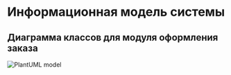 # Информационная модель системы

## Диаграмма классов для модуля оформления заказа

![PlantUML model](//www.plantuml.com/plantuml/png/fLPFQnjN4B-_J_7GKM1Z5th98OI4KdeeJUFUGW-AlHZHI0hIYcBQWcINfk0GexQqmRXnwuRskbQyjYBhprUO_KRzpUoRzTFpBgK4OxHl_ipyVlDcPlTUBsvqutxhgVce7JVZFVlWQJDgnxRHipKwfckQK4hpRBzclp5qHYaaQVOzBMXkw3GRq0A72LrdBopRPizf3jrRMbYQKaBdqCtXi4-9eH44rp0zX2dyZjYBpRCXz1FpdL483xkTdVwsmt26U6DAie4W-1qnhlWCHo0pz9gMI3ky4Om4unG1wLTe1jcXeR-02BZXjw0B240i4Gm3-BnJ3DaBGs_mkCyCe4gOMdPaw6yk0JDuXHzeSBpGke3DuytrzVgNjanhw2SHpB8ZIqj9zzPb60kYEMVmg7yQjVivxnE9yBASzHb-bfPckOqrz8TONE0izLM5GWDV94qb-O1J5YP1xgreEsvssWAXogiQbLwLvhsHU6dkDtfVHTfW4lbAkYH1q336XnihGUZFx81c-4lmI4k-DkZEBJ-2-47sN4jwn_w7WNSp9LeFxcVTdQYRe_qDLATCsj5VS3aOrYzSA0657pmYrD3IbPfJ0ZWLgj1f0J3NSZo4qsizYHrtDLsmeqImTAuJzN_whD_AEMt5ZRZV4sQLu9WeyYwajv9YvX7-AXycci1hoENyMVCnbaDdNYHy4ZUQxMPxrwNph-OqB7wUrEPw_Bz3H475J8gG3njxBImgduLNBNT3wKr19JpsXNyCWtsnzooIK3fW6Y-boo9ceeiEB5CZGpAG2_hyqHfDkIXb6AEIGj-E_aegy0EIJwJEOrTqZWh3CRSRNU9v95mWcY86bZ4BlAPzq6azwTplTtUrTO-bMRcQ8-GUe3lIyerQkUG-M5_VtAZQSWW2r3XmutWuFcdlTgETueLIvXo2UFyjxYti4svbDDA4TuQ-Rz0LV4_k6bDsufZS6-VP4N38dQYrniGKYFM-WaI3siSRbQlVguAqWPRWr8ttY2vNrqYm5RoTeZklj2lls5BnIk1bs3ybU-vHj1qrdpcG_y1W2dYUVglL-nXj_7LZJsVuX8VqHzJffMn4dt3KRJNvFH8mBqL1QG0ztAuZgVXqXT4qdpfqGVXHSinPU7dCic6mMyEwLIkPY_6QTssjhbybeTWRjLMLr_p6-TgQlDDgq7Pi3RspMNElGxKGZMQIDGt9jtVLIYLrxIdZhtBabACfrYr4wkeSGbF_fS_ewZKEhu-izS0xTSTJgxCfwg2GbKN-GUdeGdLN7klAtE8YtiWGpsJG3tZ6gfq4DNoyrqRYUy1KQmChRzrFQEmi_MNlcHkT046lmh2LeLrPwsK6tgpSLdTk0fGhSoBcNjJUmMVvlm00)